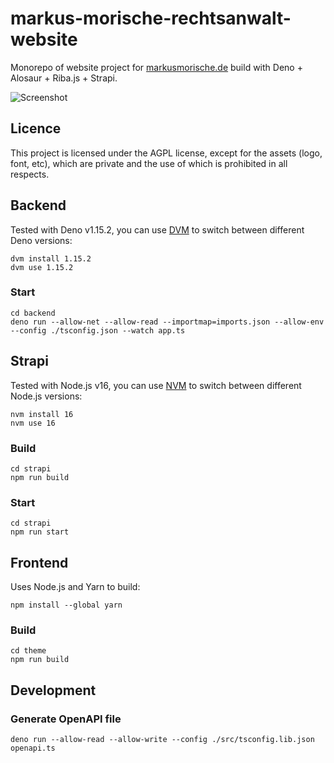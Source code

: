 # markus-morische-rechtsanwalt-website

Monorepo of website project for [markusmorische.de](https://markusmorische.de/) build with Deno + Alosaur + Riba.js + Strapi.

![Screenshot](https://user-images.githubusercontent.com/1073989/141288178-949b138d-c1f7-44fb-b729-f67a72e3d17c.png)

## Licence

This project is licensed under the AGPL license, except for the assets (logo, font, etc), which are private and the use of which is prohibited in all respects.

## Backend

Tested with Deno v1.15.2, you can use [DVM](https://opensourcelibs.com/lib/dvm) to switch between different Deno versions:

```
dvm install 1.15.2
dvm use 1.15.2
```

### Start

```
cd backend
deno run --allow-net --allow-read --importmap=imports.json --allow-env --config ./tsconfig.json --watch app.ts
```
## Strapi

Tested with Node.js v16, you can use [NVM](https://github.com/nvm-sh/nvm) to switch between different Node.js versions:

```
nvm install 16
nvm use 16
```

### Build

```
cd strapi
npm run build
```
### Start

```
cd strapi
npm run start
```

## Frontend

Uses Node.js and Yarn to build:

```
npm install --global yarn
```

### Build

```
cd theme
npm run build
```
## Development

### Generate OpenAPI file

```
deno run --allow-read --allow-write --config ./src/tsconfig.lib.json openapi.ts
```
